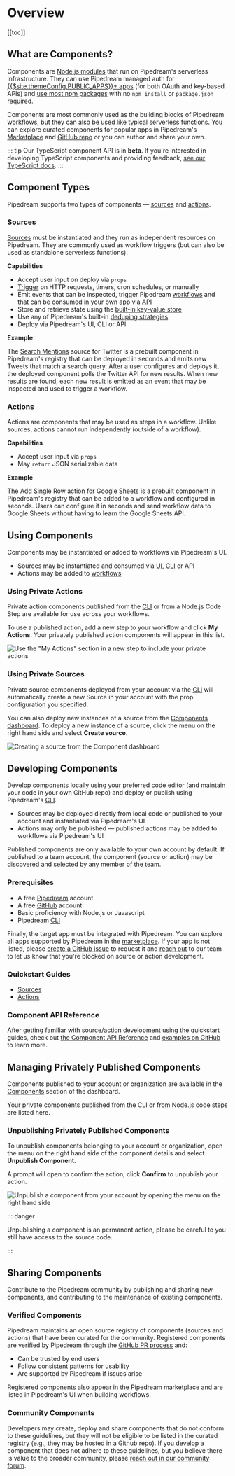# Overview

[[toc]]

## What are Components?

Components are [Node.js modules](api/#component-structure) that run on Pipedream's serverless infrastructure. They can use Pipedream managed auth for [{{$site.themeConfig.PUBLIC_APPS}}+ apps](https://pipedream.com/explore) (for both OAuth and key-based APIs) and [use most npm packages](api/#using-npm-packages) with no `npm install` or `package.json` required. 

Components are most commonly used as the building blocks of Pipedream workflows, but they can also be used like typical serverless functions. You can explore curated components for popular apps in Pipedream's [Marketplace](https://pipedream.com/explore) and [GitHub repo](https://github.com/pipedreamhq/pipedream/tree/master/components) or you can author and share your own.

::: tip
Our TypeScript component API is in **beta**. If you're interested in developing TypeScript components and providing feedback, [see our TypeScript docs](/components/typescript/).
:::

## Component Types

Pipedream supports two types of components — [sources](#sources) and [actions](#actions).

### Sources

[Sources](/sources/) must be instantiated and they run as independent resources on Pipedream. They are commonly used as workflow triggers (but can also be used as standalone serverless functions).

**Capabilities**

- Accept user input on deploy via `props`
- [Trigger](api/#interface-props) on HTTP requests, timers, cron schedules, or manually
- Emit events that can be inspected, trigger Pipedream [workflows](/workflows/) and that can be consumed in your own app via [API](/api/)
- Store and retrieve state using the [built-in key-value store](api/#db) 
- Use any of Pipedream's built-in [deduping strategies](api/#dedupe-strategies)
- Deploy via Pipedream's UI, CLI or API

**Example**

The [Search Mentions](https://github.com/PipedreamHQ/pipedream/blob/master/components/twitter/sources/search-mentions/search-mentions.js) source for Twitter is a prebuilt component in Pipedream's registry that can be deployed in seconds and emits new Tweets that match a search query. After a user configures and deploys it, the deployed component polls the Twitter API for new results. When new results are found, each new result is emitted as an event that may be inspected and used to trigger a workflow.

### Actions

Actions are components that may be used as steps in a workflow. Unlike sources, actions cannot run independently (outside of a workflow).

**Capabilities**

- Accept user input via `props`
- May `return` JSON serializable data

**Example**

The Add Single Row action for Google Sheets is a prebuilt component in Pipedream's registry that can be added to a workflow and configured in seconds. Users can configure it in seconds and send workflow data to Google Sheets without having to learn the Google Sheets API.

## Using Components

Components may be instantiated or added to workflows via Pipedream's UI. 

- Sources may be instantiated and consumed via [UI](https://pipedream.com/sources/new), [CLI](/cli/reference/#pd-deploy) or API
- Actions may be added to [workflows](https://pipedream.com/new)

### Using Private Actions

Private action components published from the [CLI](/cli/reference/#pd-publish) or from a Node.js Code Step are available for use across your workflows.

To use a published action, add a new step to your workflow and click **My Actions**. Your privately published action components will appear in this list.

![Use the "My Actions" section in a new step to include your private actions](https://res.cloudinary.com/pipedreamin/image/upload/v1618550730/docs/components/image-20210411165325045_ia5sd5.png)

### Using Private Sources

<AlphaFeatureNotice feature="Components Page - add a page for published components" />

Private source components deployed from your account via the [CLI](/cli/reference/#pd-deploy) will automatically create a new Source in your account with the prop configuration you specified.

You can also deploy new instances of a source from the [Components dashboard](https://res.cloudinary.com/pipedreamin/image/upload/v1618550730/docs/components/image-20210411165325045_ia5sd5.png). To deploy a new instance of a source, click the menu on the right hand side and select **Create source**.

![Creating a source from the Component dashboard](https://res.cloudinary.com/pipedreamin/image/upload/v1666106571/docs/CleanShot_2022-10-18_at_11.22.02_ajjopm.gif)


## Developing Components

Develop components locally using your preferred code editor (and maintain your code in your own GitHub repo) and deploy or publish using Pipedream's [CLI](/cli/reference/#pd-deploy). 

- Sources may be deployed directly from local code or published to your account and instantiated via Pipedream's UI
- Actions may only be published — published actions may be added to workflows via Pipedream's UI

Published components are only available to your own account by default. If published to a team account, the component (source or action) may be discovered and selected by any member of the team. 

### Prerequisites

- A free [Pipedream](https://pipedream.com) account 
- A free [GitHub](https://github.com) account
- Basic proficiency with Node.js or Javascript
- Pipedream [CLI](/cli/reference/)

Finally, the target app must be integrated with Pipedream. You can explore all apps supported by Pipedream in the [marketplace](https://pipedream.com/explore). If your app is not listed, please [create a GitHub issue](https://github.com/PipedreamHQ/pipedream/issues/new?assignees=&labels=app%2C+enhancement&template=app---service-integration.md&title=%5BAPP%5D) to request it and [reach out](https://pipedream.com/community/c/dev/11) to our team to let us know that you're blocked on source or action development.

### Quickstart Guides

- [Sources](quickstart/nodejs/sources/) 
- [Actions](quickstart/nodejs/actions/)

### Component API Reference

After getting familiar with source/action development using the quickstart guides, check out [the Component API Reference](/components/api/) and [examples on GitHub](https://github.com/pipedreamhq/pipedream/tree/master/components) to learn more.


## Managing Privately Published Components

Components published to your account or organization are available in the [Components](https://pipedream.com/components) section of the dashboard.

Your private components published from the CLI or from Node.js code steps are listed here.


### Unpublishing Privately Published Components

<AlphaFeatureNotice feature="Components Page - add a page for published components" />

<VideoPlayer src="https://www.youtube.com/embed/3wmnFi7thUg" title="Unpublishing Privately Published Components" />

To unpublish components belonging to your account or organization, open the menu on the right hand side of the component details and select **Unpublish Component**.

A prompt will open to confirm the action, click **Confirm** to unpublish your action.


![Unpublish a component from your account by opening the menu on the right hand side](https://res.cloudinary.com/pipedreamin/image/upload/v1666103082/docs/components/CleanShot_2022-10-18_at_10.22.45_vdhoq7.gif)


::: danger

Unpublishing a component is an permanent action, please be careful to you still have access to the source code.

:::


## Sharing Components

Contribute to the Pipedream community by publishing and sharing new components, and contributing to the maintenance of existing components.

### Verified Components

Pipedream maintains an open source registry of components (sources and actions) that have been curated for the community. Registered components are verified by Pipedream through the [GitHub PR process](/components/guidelines/#process) and:

- Can be trusted by end users
- Follow consistent patterns for usability
- Are supported by Pipedream if issues arise

Registered components also appear in the Pipedream marketplace and are listed in Pipedream's UI when building workflows.

### Community Components

Developers may create, deploy and share components that do not conform to these guidelines, but they will not be eligible to be listed in the curated registry (e.g., they may be hosted in a Github repo). If you develop a component that does not adhere to these guidelines, but you believe there is value to the broader community, please [reach out in our community forum](https://pipedream.com/community/c/dev/11).
